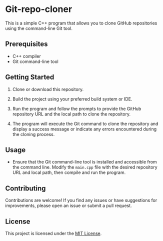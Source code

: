 # Git-repo-cloner

This is a simple C++ program that allows you to clone GitHub repositories using the command-line Git tool.

## Prerequisites

- C++ compiler
- Git command-line tool

## Getting Started

1. Clone or download this repository.

2. Build the project using your preferred build system or IDE.

3. Run the program and follow the prompts to provide the GitHub repository URL and the local path to clone the repository.

4. The program will execute the Git command to clone the repository and display a success message or indicate any errors encountered during the cloning process.

## Usage

- Ensure that the Git command-line tool is installed and accessible from the command line. Modify the `main.cpp` file with the desired repository URL and local path, then compile and run the program.

## Contributing

Contributions are welcome! If you find any issues or have suggestions for improvements, please open an issue or submit a pull request.

## License

This project is licensed under the [MIT License](LICENSE).

